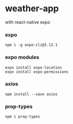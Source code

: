 # weather-app
with react-native expo 


### expo
```
npm i -g expo-cli@3.13.1
```

### expo modules
```
expo install expo-location
expo install expo-permissions
```

### axios
```
npm install --save axios
```

### prop-types
```
npm i prop-types
```